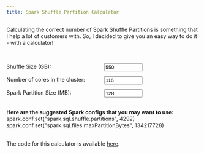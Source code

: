 ```yaml
---
title: Spark Shuffle Partition Calculator
---
```

Calculating the correct number of Spark Shuffle Partitions is something that I help a lot of customers with. So, I decided to give you an easy way to do it - with a calculator!

<script>
function buttonPressed()
{
    var shuffleSize = document.getElementById("shuffleSize").value;
    var cores = parseInt(document.getElementById("cores").value);
    var partitionSize = parseInt(document.getElementById("partitionSize").value);

    var totalSparkPartitions = (shuffleSize*1024)/partitionSize
    var coreCycles = totalSparkPartitions/cores
    var suggestedShufflePartitions = Math.floor(coreCycles)*cores

    var maxPartitionBytesString = 'spark.conf.set("spark.sql.files.maxPartitionBytes", ' + partitionSize * 1024 * 1024 + ')'
    var suggestedShufflePartitionsString = 'spark.conf.set("spark.sql.shuffle.partitions", ' + suggestedShufflePartitions + ')'

    // rewrite the HTML elements on the page
    document.getElementById('suggestedShufflePartitions').innerText = suggestedShufflePartitionsString;
    document.getElementById('maxPartitionBytes').innerText = maxPartitionBytesString;
}
</script>
<p><style>
.item {
    float: left;
    display: table
}
input {
    float: right
}
.inputDesc {
    float: left;
    width: 250px;
    padding: 0 5 0 0;
}
.textbox {
    width: 100px!important
}
</style></p>


<p>&nbsp;</p>
<form action="javascript:void(0);" name="shuffleForm">
<div class="item">
<div class="inputDesc">Shuffle Size (GB):</div>
<input id="shuffleSize" class="textbox" name="textBox" type="number" value="550" onclick="buttonPressed()" onblur="buttonPressed()"></div>
<br><br>
<div class="item">
<div class="inputDesc">Number of cores in the cluster:</div>
<input id="cores" class="textbox" name="textBox" type="number" value="116" onclick="buttonPressed()" onblur="buttonPressed()"></div>
<br><br>
<div class="item">
<div class="inputDesc">Spark Partition Size (MB):</div>
<input id="partitionSize" class="textbox" name="textBox" type="number" value="128" onclick="buttonPressed()" onblur="buttonPressed()"></div>
<br><br><br>
<div class="item"><b>Here are the suggested Spark configs that you may want to use:</b></div>
<br>
<div class="item">
<div id="suggestedShufflePartitions">spark.conf.set("spark.sql.shuffle.partitions", 4292)</div>
</div>
<br>
<div class="item">
<div id="maxPartitionBytes">spark.conf.set("spark.sql.files.maxPartitionBytes", 134217728)</div>
</div>
</form>
<br>
<br>
The code for this calculator is available <a href="https://github.com/justinbreese/databricks-gems#sparkshufflepartitioncalculatorpy" target="new" rel="noopener noreferrer">here</a>.